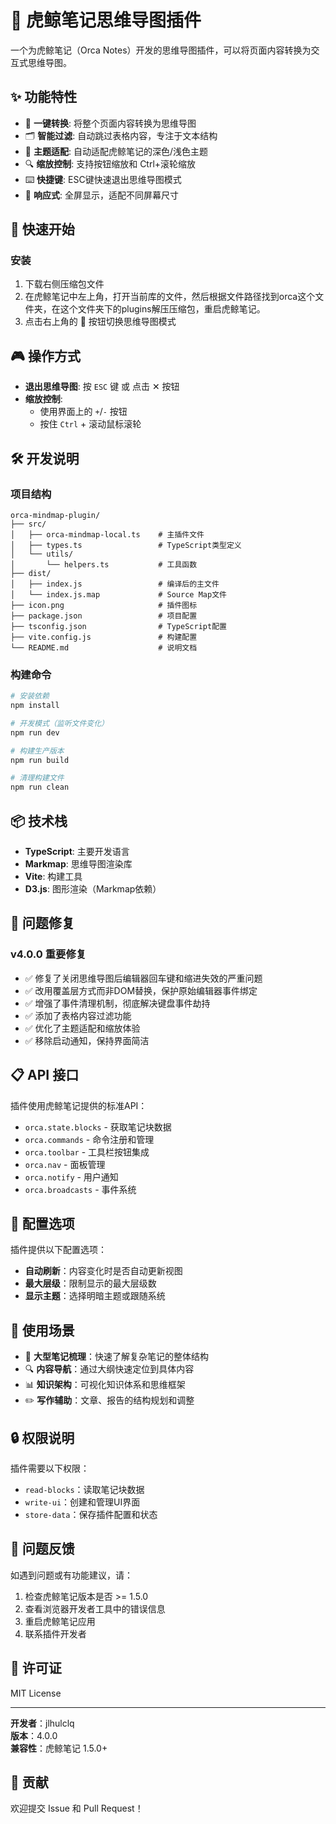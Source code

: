 # 🧠 虎鲸笔记思维导图插件

一个为虎鲸笔记（Orca Notes）开发的思维导图插件，可以将页面内容转换为交互式思维导图。

## ✨ 功能特性

- 🎯 **一键转换**: 将整个页面内容转换为思维导图
- 🗂️ **智能过滤**: 自动跳过表格内容，专注于文本结构
- 🎨 **主题适配**: 自动适配虎鲸笔记的深色/浅色主题
- 🔍 **缩放控制**: 支持按钮缩放和 Ctrl+滚轮缩放
- ⌨️ **快捷键**: ESC键快速退出思维导图模式
- 📱 **响应式**: 全屏显示，适配不同屏幕尺寸

## 🚀 快速开始

### 安装

1. 下载右侧压缩包文件
2. 在虎鲸笔记中左上角，打开当前库的文件，然后根据文件路径找到orca这个文件夹，在这个文件夹下的plugins解压压缩包，重启虎鲸笔记。
3. 点击右上角的 🧠 按钮切换思维导图模式

## 🎮 操作方式

- **退出思维导图**: 按 `ESC` 键 或 点击 ✕ 按钮
- **缩放控制**: 
  - 使用界面上的 `+`/`-` 按钮
  - 按住 `Ctrl` + 滚动鼠标滚轮

## 🛠️ 开发说明

### 项目结构

```
orca-mindmap-plugin/
├── src/
│   ├── orca-mindmap-local.ts    # 主插件文件
│   ├── types.ts                 # TypeScript类型定义
│   └── utils/
│       └── helpers.ts           # 工具函数
├── dist/
│   ├── index.js                 # 编译后的主文件
│   └── index.js.map             # Source Map文件
├── icon.png                     # 插件图标
├── package.json                 # 项目配置
├── tsconfig.json                # TypeScript配置
├── vite.config.js               # 构建配置
└── README.md                    # 说明文档
```

### 构建命令

```bash
# 安装依赖
npm install

# 开发模式（监听文件变化）
npm run dev

# 构建生产版本
npm run build

# 清理构建文件
npm run clean
```

## 📦 技术栈

- **TypeScript**: 主要开发语言
- **Markmap**: 思维导图渲染库
- **Vite**: 构建工具
- **D3.js**: 图形渲染（Markmap依赖）

## 🐛 问题修复

### v4.0.0 重要修复
- ✅ 修复了关闭思维导图后编辑器回车键和缩进失效的严重问题
- ✅ 改用覆盖层方式而非DOM替换，保护原始编辑器事件绑定
- ✅ 增强了事件清理机制，彻底解决键盘事件劫持
- ✅ 添加了表格内容过滤功能
- ✅ 优化了主题适配和缩放体验
- ✅ 移除启动通知，保持界面简洁

## 📋 API 接口

插件使用虎鲸笔记提供的标准API：

- `orca.state.blocks` - 获取笔记块数据
- `orca.commands` - 命令注册和管理
- `orca.toolbar` - 工具栏按钮集成
- `orca.nav` - 面板管理
- `orca.notify` - 用户通知
- `orca.broadcasts` - 事件系统

## 🔧 配置选项

插件提供以下配置选项：

- **自动刷新**：内容变化时是否自动更新视图
- **最大层级**：限制显示的最大层级数
- **显示主题**：选择明暗主题或跟随系统

## 🎯 使用场景

- 📝 **大型笔记梳理**：快速了解复杂笔记的整体结构
- 🔍 **内容导航**：通过大纲快速定位到具体内容
- 📊 **知识架构**：可视化知识体系和思维框架
- ✏️ **写作辅助**：文章、报告的结构规划和调整

## 🔒 权限说明

插件需要以下权限：

- `read-blocks`：读取笔记块数据
- `write-ui`：创建和管理UI界面
- `store-data`：保存插件配置和状态

## 🐛 问题反馈

如遇到问题或有功能建议，请：

1. 检查虎鲸笔记版本是否 >= 1.5.0
2. 查看浏览器开发者工具中的错误信息
3. 重启虎鲸笔记应用
4. 联系插件开发者

## 📄 许可证

MIT License

---

**开发者**：jlhulclq  
**版本**：4.0.0  
**兼容性**：虎鲸笔记 1.5.0+

## 🤝 贡献

欢迎提交 Issue 和 Pull Request！
